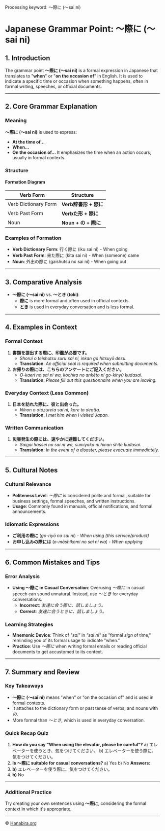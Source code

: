 Processing keyword: ～際に (〜sai ni)
# Japanese Grammar Point: ～際に (〜sai ni)

## 1. Introduction
The grammar point **～際に (〜sai ni)** is a formal expression in Japanese that translates to "**when**" or "**on the occasion of**" in English. It is used to indicate a specific time or occasion when something happens, often in formal writing, speeches, or official documents.

---
## 2. Core Grammar Explanation
### Meaning
**～際に (〜sai ni)** is used to express:
- **At the time of...**
- **When...**
- **On the occasion of...**
It emphasizes the time when an action occurs, usually in formal contexts.
### Structure
#### Formation Diagram
| Verb Form      | Structure          |
|----------------|--------------------|
| Verb Dictionary Form | **Verb辞書形 + 際に** |
| Verb Past Form       | **Verbた形 + 際に**   |
| Noun                 | **Noun + の + 際に** |
### Examples of Formation
- **Verb Dictionary Form**: 行く際に (iku sai ni) - When going
- **Verb Past Form**: 来た際に (kita sai ni) - When (someone) came
- **Noun**: 外出の際に (gaishutsu no sai ni) - When going out
---
## 3. Comparative Analysis
- **～際に (〜sai ni)** vs. **～とき (toki)**:
  - **際に** is more formal and often used in official contexts.
  - **とき** is used in everyday conversation and is less formal.
---
## 4. Examples in Context
### Formal Context
1. **書類を提出する際に、印鑑が必要です。**
   - *Shorui o teishutsu suru sai ni, inkan ga hitsuyō desu.*
   - **Translation**: *An official seal is required when submitting documents.*
2. **お帰りの際には、こちらのアンケートにご記入ください。**
   - *O-kaeri no sai ni wa, kochira no ankēto ni go-kinyū kudasai.*
   - **Translation**: *Please fill out this questionnaire when you are leaving.*
### Everyday Context (Less Common)
1. **日本を訪れた際に、彼と出会った。**
   - *Nihon o otozureta sai ni, kare to deatta.*
   - **Translation**: *I met him when I visited Japan.*
### Written Communication
1. **災害発生の際には、速やかに避難してください。**
   - *Saigai hassei no sai ni wa, sumiyaka ni hinan shite kudasai.*
   - **Translation**: *In the event of a disaster, please evacuate immediately.*
---
## 5. Cultural Notes
### Cultural Relevance
- **Politeness Level**: *～際に* is considered polite and formal, suitable for business settings, formal speeches, and written instructions.
- **Usage**: Commonly found in manuals, official notifications, and formal announcements.
### Idiomatic Expressions
- **ご利用の際に** (*go-riyō no sai ni*) - *When using (this service/product)*
- **お申し込みの際には** (*o-mōshikomi no sai ni wa*) - *When applying*
---
## 6. Common Mistakes and Tips
### Error Analysis
- **Using ～際に in Casual Conversation**: Overusing *～際に* in casual speech can sound unnatural. Instead, use *～とき* for everyday conversations.
  - **Incorrect**: *友達に会う際に、話しましょう。*
  - **Correct**: *友達に会うときに、話しましょう。*
### Learning Strategies
- **Mnemonic Device**: Think of *"sai"* in *"sai ni"* as "formal *sign* of time," reminding you of its formal usage to indicate "when."
- **Practice**: Use *～際に* when writing formal emails or reading official documents to get accustomed to its context.
---
## 7. Summary and Review
### Key Takeaways
- **～際に (〜sai ni)** means "when" or "on the occasion of" and is used in formal contexts.
- It attaches to the dictionary form or past tense of verbs, and nouns with *の*.
- More formal than *～とき*, which is used in everyday conversation.
### Quick Recap Quiz
1. **How do you say "When using the elevator, please be careful"?**
   a) エレベーターを使うとき、気をつけてください。
   b) エレベーターを使う際に、気をつけてください。
2. **Is ～際に suitable for casual conversations?**
   a) Yes
   b) No
**Answers:**
1. **b)** エレベーターを使う際に、気をつけてください。
2. **b)** No
---
### Additional Practice

Try creating your own sentences using **～際に**, considering the formal context in which it's appropriate.


---

© [Hanabira.org](https://hanabira.org)
